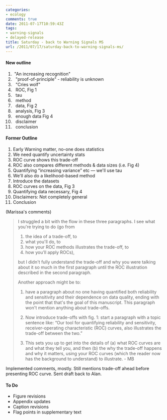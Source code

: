 ```yaml
---
categories:
- ecology
comments: true
date: 2011-07-17T10:59:43Z
tags:
- warning-signals
- delayed-release
title: Saturday - back to Warning Signals MS
url: /2011/07/17/saturday-back-to-warning-signals-ms/
---
```


#### New outline

1.  "An increasing recognition"
2.   "proof-of-principle" - reliability is unknown
3.   "Cries wolf"
4.   ROC, Fig 1
5.   tau
6.   method
7.   data, Fig 2
8.   analysis, Fig 3
9.   enough data Fig 4
10.   disclaimer
11.   conclusion

#### Former Outline

1. Early Warning matter, no-one does statistics
2. We need quantify uncertainty stats
3. ROC curve shows this trade-off
4. ROC also compares different methods & data sizes (i.e. Fig 4)
5. Quantifying “increasing variance” etc — we'll use tau
6. We'll also do a likelihood-based method
7. Introduce the datasets
8. ROC curves on the data, Fig 3
9. Quantifying data necessary, Fig 4
10. Disclaimers: Not completely general
11. Conclusion

(Marissa's comments)

>I struggled a bit with the flow in these three paragraphs. I see what you're trying to do (go from
>
>1) the idea of a trade-off, to
>2) what you'll do, to
>3) how your ROC methods illustrates the trade-off, to
>4) how you'll apply ROCs),
>
>but I didn't fully understand the trade-off and why you were talking about it so much in the first paragraph until the ROC illustration described in the second paragraph.
>
>Another approach might be to:
>
>1) have a paragraph about no one having quantified both reliability and sensitivity and their dependence on data quality, ending with the point that that's the goal of this manuscript. This paragraph won't mention anything about trade-offs.
>
>2) Now introduce trade-offs with fig. 1: start a paragraph with a topic sentence like: “Our tool for quantifying reliability and sensitivity, receiver-operating characteristic (ROC) curves, also illustrates the trade-off between the two.”
>
>3) This sets you up to get into the details of (a) what ROC curves are and what they tell you, and then
>(b) the why the trade-off happens and why it matters, using your ROC curves (which the reader now has the background to understand) to illustrate. - MB

Implemented comments, mostly. Still mentions trade-off ahead before presenting ROC curve. Sent draft back to Alan.


#### To Do


* Figure revisions
* Appendix updates
* Caption revisions
* Flag points in supplementary text


